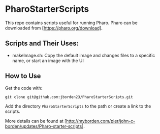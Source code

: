 # PharoStarterScripts
This repo contains scripts useful for running Pharo. Pharo can be downloaded from 
[https://pharo.org/download].

## Scripts and Their Uses:
* makeImage.sh: Copy the default image and changes files to a specific name, or start an image with the UI
## How to Use
Get the code with:
```
git clone git@github.com:jborden23/PharoStarterScripts.git
```
Add the directory `PharoStarterScripts` to the path or create a link to the scripts.

More details can be found at [http://myborden.com/pier/john-c-borden/updates/Pharo-starter-scripts]. 
